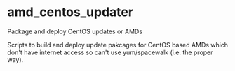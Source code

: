 # amd_centos_updater
Package and deploy CentOS updates or AMDs


Scripts to build and deploy update pakcages for CentOS based AMDs which don't have internet access so can't use yum/spacewalk (i.e. the proper way).

